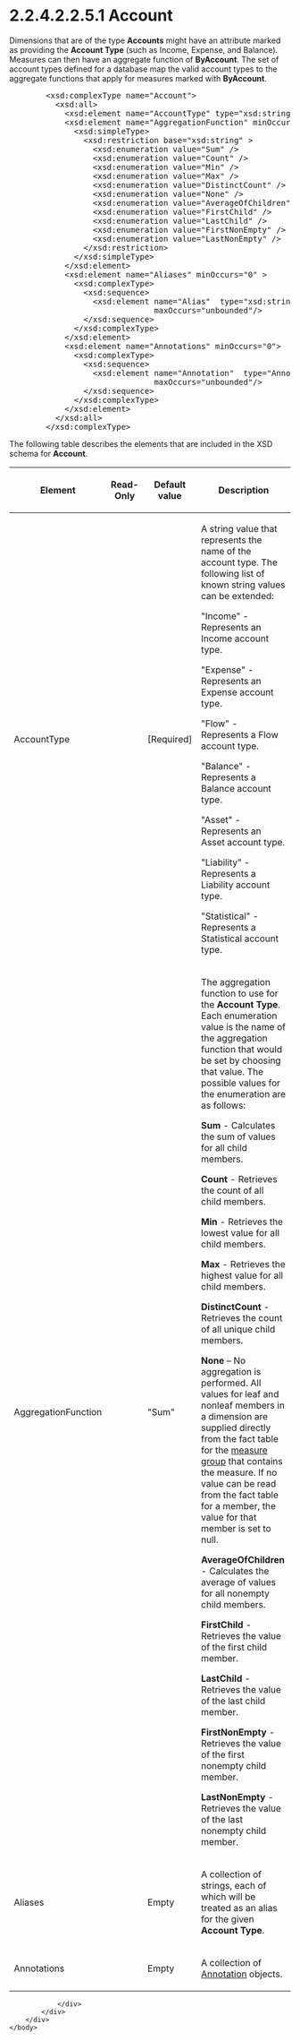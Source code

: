 <html dir="LTR" xmlns:mshelp="http://msdn.microsoft.com/mshelp" xmlns:ddue="http://ddue.schemas.microsoft.com/authoring/2003/5" xmlns:xlink="http://www.w3.org/1999/xlink" xmlns:tool="http://www.microsoft.com/tooltip">
    <head>
        <meta http-equiv="Content-Type" content="text/html; CHARSET=utf-8"></meta>
        <meta name="save" content="history"></meta>
        <title>2.2.4.2.2.5.1 Account</title>
        <xml>
            <mshelp:toctitle title="2.2.4.2.2.5.1 Account"></mshelp:toctitle>
            <mshelp:rltitle title="[MS-SSAS]: Account"></mshelp:rltitle>
            <mshelp:keyword index="A" term="5406a7fe-42a4-43bc-8dfd-05a03017f405"></mshelp:keyword>
            <mshelp:attr name="DCSext.ContentType" value="open specification"></mshelp:attr>
            <mshelp:attr name="AssetID" value="5406a7fe-42a4-43bc-8dfd-05a03017f405"></mshelp:attr>
            <mshelp:attr name="TopicType" value="kbRef"></mshelp:attr>
            <mshelp:attr name="DCSext.Title" value="[MS-SSAS]: Account" />
        </xml>
    </head>
    <body>
        <div id="header">
            <h1 class="heading">2.2.4.2.2.5.1 Account</h1>
        </div>
        <div id="mainSection">
            <div id="mainBody">
                <div id="allHistory" class="saveHistory"></div>
                <div id="sectionSection0" class="section" name="collapseableSection">
                    

<p>Dimensions that are of the type <b>Accounts</b> might have
an attribute marked as providing the <b>Account Type</b> (such as Income,
Expense, and Balance). Measures can then have an aggregate function of <b>ByAccount</b>.
The set of account types defined for a database map the valid account types to
the aggregate functions that apply for measures marked with <b>ByAccount</b>.</p>

<dl>
<dd>
<div><pre>   &lt;xsd:complexType name=&quot;Account&quot;&gt;
     &lt;xsd:all&gt;
       &lt;xsd:element name=&quot;AccountType&quot; type=&quot;xsd:string&quot; /&gt;
       &lt;xsd:element name=&quot;AggregationFunction&quot; minOccurs=&quot;0&quot;&gt;
         &lt;xsd:simpleType&gt;
           &lt;xsd:restriction base=&quot;xsd:string&quot; &gt;
             &lt;xsd:enumeration value=&quot;Sum&quot; /&gt;
             &lt;xsd:enumeration value=&quot;Count&quot; /&gt;
             &lt;xsd:enumeration value=&quot;Min&quot; /&gt;
             &lt;xsd:enumeration value=&quot;Max&quot; /&gt;
             &lt;xsd:enumeration value=&quot;DistinctCount&quot; /&gt;
             &lt;xsd:enumeration value=&quot;None&quot; /&gt;
             &lt;xsd:enumeration value=&quot;AverageOfChildren&quot; /&gt;
             &lt;xsd:enumeration value=&quot;FirstChild&quot; /&gt;
             &lt;xsd:enumeration value=&quot;LastChild&quot; /&gt;
             &lt;xsd:enumeration value=&quot;FirstNonEmpty&quot; /&gt;
             &lt;xsd:enumeration value=&quot;LastNonEmpty&quot; /&gt;
           &lt;/xsd:restriction&gt;
         &lt;/xsd:simpleType&gt;
       &lt;/xsd:element&gt;
       &lt;xsd:element name=&quot;Aliases&quot; minOccurs=&quot;0&quot; &gt;
         &lt;xsd:complexType&gt;
           &lt;xsd:sequence&gt;
             &lt;xsd:element name=&quot;Alias&quot;  type=&quot;xsd:string&quot; minOccurs=&quot;0&quot;
                          maxOccurs=&quot;unbounded&quot;/&gt;
           &lt;/xsd:sequence&gt;
         &lt;/xsd:complexType&gt;
       &lt;/xsd:element&gt;
       &lt;xsd:element name=&quot;Annotations&quot; minOccurs=&quot;0&quot;&gt;
         &lt;xsd:complexType&gt;
           &lt;xsd:sequence&gt;
             &lt;xsd:element name=&quot;Annotation&quot;  type=&quot;Annotation&quot; minOccurs=&quot;0&quot;
                          maxOccurs=&quot;unbounded&quot;/&gt;
           &lt;/xsd:sequence&gt;
         &lt;/xsd:complexType&gt;
       &lt;/xsd:element&gt;
     &lt;/xsd:all&gt;
   &lt;/xsd:complexType&gt;
</pre></div>
</dd></dl>

<p>The following table describes the elements that are included
in the XSD schema for <b>Account</b>.</p>

<table>
 <thead>
  <tr>
   <th>
   <p>Element</p>
   </th>
   <th>
   <p>Read-Only</p>
   </th>
   <th>
   <p>Default value</p>
   </th>
   <th>
   <p>Description</p>
   </th>
  </tr>
 </thead>
 <tr>
  <td>
  <p>AccountType</p>
  </td>
  <td>
  <p> </p>
  </td>
  <td>
  <p>[Required]</p>
  </td>
  <td>
  <p>A string value that represents the name of the account
  type. The following list of known string values can be extended:</p>
  <p>&quot;Income&quot; - Represents an Income account
  type.</p>
  <p>&quot;Expense&quot; - Represents an Expense account
  type.</p>
  <p>&quot;Flow&quot; - Represents a Flow account type.</p>
  <p>&quot;Balance&quot; - Represents a Balance account
  type.</p>
  <p>&quot;Asset&quot; - Represents an Asset account type.</p>
  <p>&quot;Liability&quot; - Represents a Liability account
  type.</p>
  <p>&quot;Statistical&quot; - Represents a Statistical
  account type.</p>
  </td>
 </tr>
 <tr>
  <td>
  <p>AggregationFunction</p>
  </td>
  <td>
  <p> </p>
  </td>
  <td>
  <p>&quot;Sum&quot;</p>
  </td>
  <td>
  <p>The aggregation function to use for the <b>Account
  Type</b>. Each enumeration value is the name of the aggregation function that
  would be set by choosing that value. The possible values for the enumeration
  are as follows:</p>
  <p><b>Sum</b> - Calculates the sum of values for all
  child members. </p>
  <p><b>Count</b> - Retrieves the count of all child
  members.</p>
  <p><b>Min</b> - Retrieves the lowest value for all child
  members.</p>
  <p><b>Max</b> - Retrieves the highest value for all child
  members.</p>
  <p><b>DistinctCount</b> - Retrieves the count of all
  unique child members.</p>
  <p><b>None</b> – No aggregation is performed. All values
  for leaf and nonleaf members in a dimension are supplied directly from the
  fact table for the <a href="8676f5ce-62d4-4244-a326-634bfed4aba4.htm#gt_1f51f60a-8a0f-4b0d-9e7e-80cbd596e164">measure
  group</a> that contains the measure. If no value can be read from the fact
  table for a member, the value for that member is set to null.</p>
  <p><b>AverageOfChildren</b> - Calculates the average of
  values for all nonempty child members.</p>
  <p><b>FirstChild</b> - Retrieves the value of the first
  child member.</p>
  <p><b>LastChild</b> - Retrieves the value of the last
  child member.</p>
  <p><b>FirstNonEmpty</b> - Retrieves the value of the
  first nonempty child member.</p>
  <p><b>LastNonEmpty</b> - Retrieves the value of the last
  nonempty child member.</p>
  </td>
 </tr>
 <tr>
  <td>
  <p>Aliases</p>
  </td>
  <td>
  <p> </p>
  </td>
  <td>
  <p>Empty</p>
  </td>
  <td>
  <p>A collection of strings, each of which will be treated
  as an alias for the given <b>Account Type</b>.</p>
  </td>
 </tr>
 <tr>
  <td>
  <p>Annotations</p>
  </td>
  <td>
  <p> </p>
  </td>
  <td>
  <p>Empty</p>
  </td>
  <td>
  <p>A collection of <a href="f660115e-7c55-4ee3-af55-75939f9a9b3b.htm">Annotation</a> objects.</p>
  </td>
 </tr>
</table>

<p> </p>


                </div>
            </div>
        </div>
    </body>
</html>